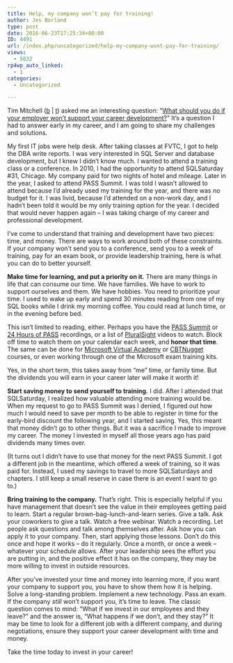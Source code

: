 ```yaml
---
title: Help, my company won’t pay for training!
author: Jes Borland
type: post
date: 2016-06-23T17:25:34+00:00
ID: 4491
url: /index.php/uncategorized/help-my-company-wont-pay-for-training/
views:
  - 5832
rp4wp_auto_linked:
  - 1
categories:
  - Uncategorized

---
```

Tim Mitchell (<a href="https://www.timmitchell.net/" target="_blank">b</a> | <a href="https://twitter.com/Tim_Mitchell" target="_blank">t</a>) asked me an interesting question: &#8220;<a href="https://www.timmitchell.net/post/2016/06/23/what-if-your-employer-wont-support-your-career/" target="_blank">What should you do if your employer won&#8217;t support your career development?</a>&#8221; It&#8217;s a question I had to answer early in my career, and I am going to share my challenges and solutions.

My first IT jobs were help desk. After taking classes at FVTC, I got to help the DBA write reports. I was very interested in SQL Server and database development, but I knew I didn&#8217;t know much. I wanted to attend a training class or a conference. In 2010, I had the opportunity to attend SQLSaturday #31, Chicago. My company paid for two nights of hotel and mileage. Later in the year, I asked to attend PASS Summit. I was told I wasn&#8217;t allowed to attend because I&#8217;d already used my training for the year, and there was no budget for it. I was livid, because I&#8217;d attended on a non-work day, and I hadn&#8217;t been told it would be my only training option for the year. I decided that would never happen again &#8211; I was taking charge of my career and professional development.

I&#8217;ve come to understand that training and development have two pieces: time, and money. There are ways to work around both of these constraints. If your company won&#8217;t send you to a conference, send you to a week of training, pay for an exam book, or provide leadership training, here is what you can do to better yourself.

**Make time for learning, and put a priority on it.** There are many things in life that can consume our time. We have families. We have to work to support ourselves and them. We have hobbies. You need to prioritize your time. I used to wake up early and spend 30 minutes reading from one of my SQL books while I drink my morning coffee. You could read at lunch time, or in the evening before bed.

This isn&#8217;t limited to reading, either. Perhaps you have the <a href="http://www.sqlpass.org/summit/2016/Welcome.aspx" target="_blank">PASS Summit</a> or <a href="http://www.sqlpass.org/Events/24HoursofPASS.aspx" target="_blank">24 Hours of PASS</a> recordings, or a list of <a href="https://www.pluralsight.com/" target="_blank">PluralSight</a> videos to watch. Block off time to watch them on your calendar each week, and **honor that time**. The same can be done for <a href="https://mva.microsoft.com/" target="_blank">Microsoft Virtual Academy</a> or <a href="https://www.cbtnuggets.com/" target="_blank">CBTNugget </a>courses, or even working through one of the Microsoft exam training kits.

Yes, in the short term, this takes away from &#8220;me&#8221; time, or family time. But the dividends you will earn in your career later will make it worth it!

**Start saving money to send yourself to training.** I did. After I attended that SQLSaturday, I realized how valuable attending more training would be. When my request to go to PASS Summit was I denied, I figured out how much I would need to save per month to be able to register in time for the early-bird discount the following year, and I started saving. Yes, this meant that money didn&#8217;t go to other things. But it was a sacrifice I made to improve my career. The money I invested in myself all those years ago has paid dividends many times over.

(It turns out I didn&#8217;t have to use that money for the next PASS Summit. I got a different job in the meantime, which offered a week of training, so it was paid for. Instead, I used my savings to travel to more SQLSaturdays and chapters. I still keep a small reserve in case there is an event I want to go to.)

**Bring training to the company.** That&#8217;s right. This is especially helpful if you have management that doesn&#8217;t see the value in their employees getting paid to learn. Start a regular brown-bag-lunch-and-learn series. Give a talk. Ask your coworkers to give a talk. Watch a free webinar. Watch a recording. Let people ask questions and talk among themselves after. Ask how you can apply it to your company. Then, start applying those lessons. Don&#8217;t do this once and hope it works &#8211; do it regularly. Once a month, or once a week &#8211; whatever your schedule allows. After your leadership sees the effort you are putting in, and the positive effect it has on the company, they may be more willing to invest in outside resources.

After you&#8217;ve invested your time and money into learning more, if you want your company to support you, you have to show them how it is helping. Solve a long-standing problem. Implement a new technology. Pass an exam. If the company _still_ won&#8217;t support you, it&#8217;s time to leave. The classic question comes to mind: &#8220;What if we invest in our employees and they leave?&#8221; and the answer is, &#8220;What happens if we don&#8217;t, and they stay?&#8221; It may be time to look for a different job with a different company, and during negotiations, ensure they support your career development with time and money.

Take the time today to invest in your career!
